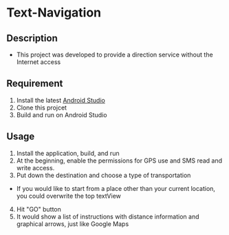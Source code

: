 # Text-Navigation

## Description
- This project was developed to provide a direction service without the Internet access

## Requirement
1. Install the latest [Android Studio](https://developer.android.com/studio/index.html)
2. Clone this projcet
3. Build and run on Android Studio

## Usage
1. Install the application, build, and run
2. At the beginning, enable the permissions for GPS use and SMS read and write access.
3. Put down the destination and choose a type of transportation
  - If you would like to start from a place other than your current location, you could overwrite the top textView
4. Hit "GO" button
5. It would show a list of instructions with distance information and graphical arrows, just like Google Maps


